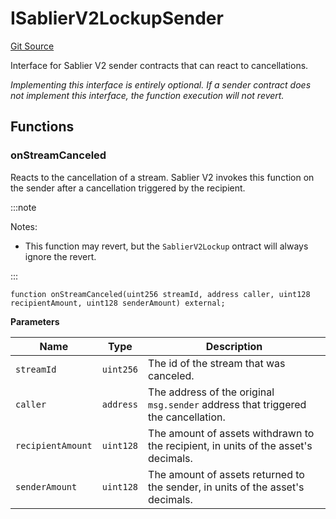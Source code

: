 # ISablierV2LockupSender
[Git Source](https://github.com/sablierhq/v2-core/blob/cc0ad3978d3901ec331d3c24fbc36ee2b5a297c0/protocol/technical-reference-v2/interfaces)

Interface for Sablier V2 sender contracts that can react to cancellations.

*Implementing this interface is entirely optional. If a sender contract does not implement this interface,
the function execution will not revert.*


## Functions
### onStreamCanceled

Reacts to the cancellation of a stream. Sablier V2 invokes this function on the sender after a
cancellation triggered by the recipient.

:::note

Notes:
- This function may revert, but the `SablierV2Lockup` ontract will always ignore the revert.

:::



```solidity
function onStreamCanceled(uint256 streamId, address caller, uint128 recipientAmount, uint128 senderAmount) external;
```
**Parameters**

|Name|Type|Description|
|----|----|-----------|
|`streamId`|`uint256`|The id of the stream that was canceled.|
|`caller`|`address`|The address of the original `msg.sender` address that triggered the cancellation.|
|`recipientAmount`|`uint128`|The amount of assets withdrawn to the recipient, in units of the asset's decimals.|
|`senderAmount`|`uint128`|The amount of assets returned to the sender, in units of the asset's decimals.|


